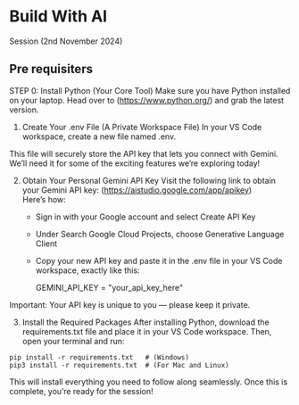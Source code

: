 # Build With AI

Session (2nd November 2024)


## Pre requisiters


STEP 0: Install Python (Your Core Tool)
Make sure you have Python installed on your laptop. Head over to (https://www.python.org/) and grab the latest version.


1. Create Your .env File (A Private Workspace File)
In your VS Code workspace, create a new file named .env.

This file will securely store the API key that lets you connect with Gemini. We’ll need it for some of the exciting features we’re exploring today!


2. Obtain Your Personal Gemini API Key
Visit the following link to obtain your Gemini API key: (https://aistudio.google.com/app/apikey)  
Here’s how:

   - Sign in with your Google account and select Create API Key
   - Under Search Google Cloud Projects, choose Generative Language Client
   - Copy your new API key and paste it in the .env file in your VS Code workspace, exactly like this:

     
     GEMINI_API_KEY = "your_api_key_here"
     

Important: Your API key is unique to you — please keep it private.


3. Install the Required Packages
After installing Python, download the requirements.txt file and place it in your VS Code workspace. Then, open your terminal and run:


```shell
pip install -r requirements.txt   # (Windows)
pip3 install -r requirements.txt  # (For Mac and Linux)
```


This will install everything you need to follow along seamlessly. Once this is complete, you’re ready for the session!

